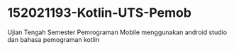 # 152021193-Kotlin-UTS-Pemob
Ujian Tengah Semester Pemrograman Mobile menggunakan android studio dan bahasa pemograman kotlin
